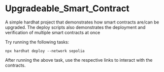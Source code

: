 # Upgradeable_Smart_Contract

A simple hardhat project that demonstrates how smart contracts are/can be upgraded.
The deploy scripts also demonstrates the deployment and verification of multiple smart contracts at once

Try running the following tasks:

```shell
npx hardhat deploy --network sepolia
```

After running the above task, use the respective links to interact with the contracts.
